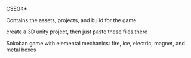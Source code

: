 CSEG4*

Contains the assets, projects, and build for the game

create a 3D unity project, then just paste these files there

Sokoban game with elemental mechanics:
fire, ice, electric, magnet, and metal boxes
